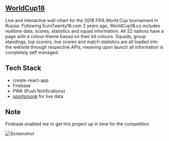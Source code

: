 

## [WorldCup18](https://worldcup18.co)

Live and interactive wall-chart for the 2018 FIFA World Cup tournament in Russia. Following EuroTwenty16.com 2 years ago, WorldCup18.co includes realtime data, scores, statistics and squad information. All 32 nations have a page with a colour-theme based on their kit colours. Squads, group standings, top scorers, live scores and match statistics are all loaded into the website through respective APIs, meaning upon launch all information is completely self managed.

## Tech Stack
- create-react-app
- Firebase
- PWA (Push Notifications)
- [sportsmonk](https://www.sportmonks.com) for live data 

## Note
Firebase enabled me to get this project up in time for the competition 


![Screenshot](/screenshot.gif)
